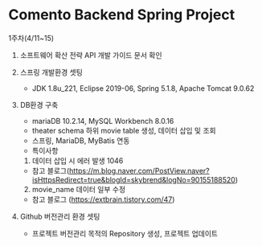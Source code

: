 # Comento Backend Spring Project
1주차(4/11~15)

1. 소프트웨어 확산 전략 API 개발 가이드 문서 확인

2. 스프링 개발환경 셋팅
	- JDK 1.8u_221, Eclipse 2019-06, Spring 5.1.8, Apache Tomcat 9.0.62

3. DB환경 구축
	- mariaDB 10.2.14, MySQL Workbench 8.0.16
	- theater schema 하위 movie table 생성, 데이터 삽입 및 조회
	- 스프링, MariaDB, MyBatis 연동
	- 특이사항
	1) 데이터 삽입 시 에러 발생 1046
	- 참고 블로그(https://m.blog.naver.com/PostView.naver?isHttpsRedirect=true&blogId=skybrend&logNo=90155188520)
	2) movie_name 데이터 일부 수정
	- 참고 블로그 (https://extbrain.tistory.com/47)

4. Github 버전관리 환경 셋팅
	- 프로젝트 버전관리 목적의 Repository 생성, 프로젝트 업데이트
